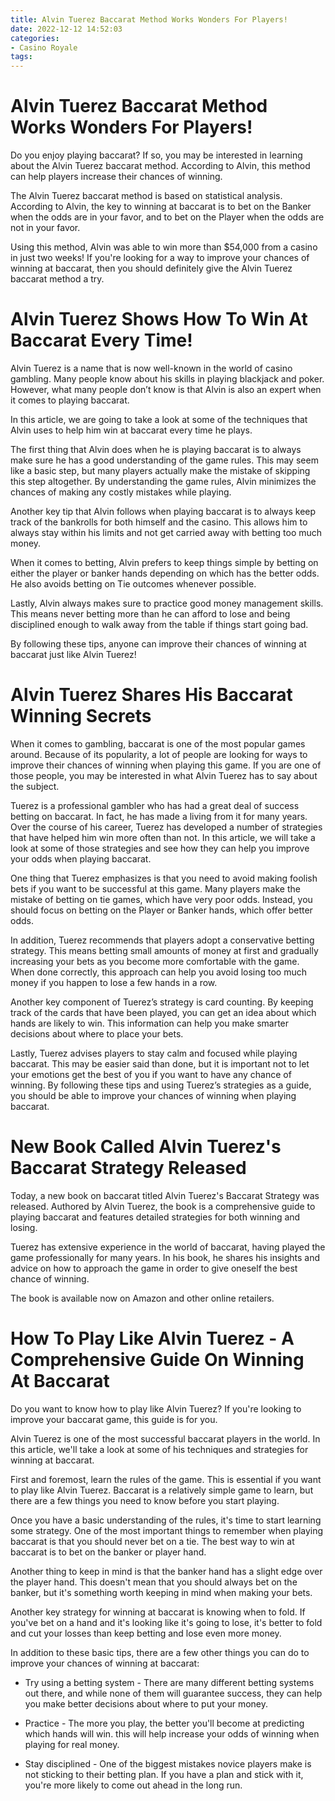 ```yaml
---
title: Alvin Tuerez Baccarat Method Works Wonders For Players!
date: 2022-12-12 14:52:03
categories:
- Casino Royale
tags:
---
```



#  Alvin Tuerez Baccarat Method Works Wonders For Players!

Do you enjoy playing baccarat? If so, you may be interested in learning about the Alvin Tuerez baccarat method. According to Alvin, this method can help players increase their chances of winning.

The Alvin Tuerez baccarat method is based on statistical analysis. According to Alvin, the key to winning at baccarat is to bet on the Banker when the odds are in your favor, and to bet on the Player when the odds are not in your favor.

Using this method, Alvin was able to win more than $54,000 from a casino in just two weeks! If you're looking for a way to improve your chances of winning at baccarat, then you should definitely give the Alvin Tuerez baccarat method a try.

#  Alvin Tuerez Shows How To Win At Baccarat Every Time! 

Alvin Tuerez is a name that is now well-known in the world of casino gambling. Many people know about his skills in playing blackjack and poker. However, what many people don’t know is that Alvin is also an expert when it comes to playing baccarat.

In this article, we are going to take a look at some of the techniques that Alvin uses to help him win at baccarat every time he plays.

The first thing that Alvin does when he is playing baccarat is to always make sure he has a good understanding of the game rules. This may seem like a basic step, but many players actually make the mistake of skipping this step altogether. By understanding the game rules, Alvin minimizes the chances of making any costly mistakes while playing.

Another key tip that Alvin follows when playing baccarat is to always keep track of the bankrolls for both himself and the casino. This allows him to always stay within his limits and not get carried away with betting too much money.

When it comes to betting, Alvin prefers to keep things simple by betting on either the player or banker hands depending on which has the better odds. He also avoids betting on Tie outcomes whenever possible.

Lastly, Alvin always makes sure to practice good money management skills. This means never betting more than he can afford to lose and being disciplined enough to walk away from the table if things start going bad.

By following these tips, anyone can improve their chances of winning at baccarat just like Alvin Tuerez!

#  Alvin Tuerez Shares His Baccarat Winning Secrets 

When it comes to gambling, baccarat is one of the most popular games around. Because of its popularity, a lot of people are looking for ways to improve their chances of winning when playing this game. If you are one of those people, you may be interested in what Alvin Tuerez has to say about the subject.

Tuerez is a professional gambler who has had a great deal of success betting on baccarat. In fact, he has made a living from it for many years. Over the course of his career, Tuerez has developed a number of strategies that have helped him win more often than not. In this article, we will take a look at some of those strategies and see how they can help you improve your odds when playing baccarat.

One thing that Tuerez emphasizes is that you need to avoid making foolish bets if you want to be successful at this game. Many players make the mistake of betting on tie games, which have very poor odds. Instead, you should focus on betting on the Player or Banker hands, which offer better odds.

In addition, Tuerez recommends that players adopt a conservative betting strategy. This means betting small amounts of money at first and gradually increasing your bets as you become more comfortable with the game. When done correctly, this approach can help you avoid losing too much money if you happen to lose a few hands in a row.

Another key component of Tuerez’s strategy is card counting. By keeping track of the cards that have been played, you can get an idea about which hands are likely to win. This information can help you make smarter decisions about where to place your bets.

Lastly, Tuerez advises players to stay calm and focused while playing baccarat. This may be easier said than done, but it is important not to let your emotions get the best of you if you want to have any chance of winning. By following these tips and using Tuerez’s strategies as a guide, you should be able to improve your chances of winning when playing baccarat.

#  New Book Called Alvin Tuerez's Baccarat Strategy Released 

Today, a new book on baccarat titled Alvin Tuerez's Baccarat Strategy was released. Authored by Alvin Tuerez, the book is a comprehensive guide to playing baccarat and features detailed strategies for both winning and losing.

Tuerez has extensive experience in the world of baccarat, having played the game professionally for many years. In his book, he shares his insights and advice on how to approach the game in order to give oneself the best chance of winning.

The book is available now on Amazon and other online retailers.

#  How To Play Like Alvin Tuerez - A Comprehensive Guide On Winning At Baccarat

Do you want to know how to play like Alvin Tuerez? If you're looking to improve your baccarat game, this guide is for you.

Alvin Tuerez is one of the most successful baccarat players in the world. In this article, we'll take a look at some of his techniques and strategies for winning at baccarat.

First and foremost, learn the rules of the game. This is essential if you want to play like Alvin Tuerez. Baccarat is a relatively simple game to learn, but there are a few things you need to know before you start playing.

Once you have a basic understanding of the rules, it's time to start learning some strategy. One of the most important things to remember when playing baccarat is that you should never bet on a tie. The best way to win at baccarat is to bet on the banker or player hand.

Another thing to keep in mind is that the banker hand has a slight edge over the player hand. This doesn't mean that you should always bet on the banker, but it's something worth keeping in mind when making your bets.

Another key strategy for winning at baccarat is knowing when to fold. If you've bet on a hand and it's looking like it's going to lose, it's better to fold and cut your losses than keep betting and lose even more money.

In addition to these basic tips, there are a few other things you can do to improve your chances of winning at baccarat:

- Try using a betting system - There are many different betting systems out there, and while none of them will guarantee success, they can help you make better decisions about where to put your money.

- Practice - The more you play, the better you'll become at predicting which hands will win. this will help increase your odds of winning when playing for real money.

- Stay disciplined - One of the biggest mistakes novice players make is not sticking to their betting plan. If you have a plan and stick with it, you're more likely to come out ahead in the long run.